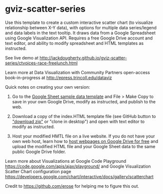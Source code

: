 gviz-scatter-series
===================

Use this template to create a custom interactive scatter chart (to visualize relationship between X-Y data), with options for multiple data series/legend and data labels in the text tooltip. It draws data from a Google Spreadsheet using Google Visualization API. Requires a free Google Drive account and text editor, and ability to modify spreadsheet and HTML templates as instructed.

See live demo at http://jackdougherty.github.io/gviz-scatter-series/ctvoices-race-freelunch.html

Learn more at Data Visualization with Community Partners open-access book-in-progress at http://epress.trincoll.edu/dataviz

Quick notes on creating your own version:

1) Go to the <a href="https://docs.google.com/spreadsheet/ccc?key=0AtmGKybdRLlZdHBvSGxIdEJoc1YxNUxtTThGbU9Qcnc&usp=sharing">Google Sheet sample data template</a> and File > Make Copy to save in your own Google Drive, modify as instructed, and publish to the web.

2) Download a copy of the index.HTML template file (see GitHub button to <a href="https://github.com/JackDougherty/gviz-scatter-series/archive/master.zip">"download zip"</a> or "clone in desktop") and open with text editor to modify as instructed.

3) Host your modified HMTL file on a live website. If you do not have your own web host, learn how to <a href="https://googledrive.com/host/0B716ywBKT84AMXBENXlnYmJISlE/GoogleDriveHosting.html">host webpages on Google Drive for free</a> and upload the modified HTML file and your Google Sheet data to the same public Google Drive folder.

Learn more about Visualizations at Google Code Playground 
https://code.google.com/apis/ajax/playground/
and
Google Visualization Scatter Chart configuration page https://developers.google.com/chart/interactive/docs/gallery/scatterchart

Credit to https://github.com/erose for helping me to figure this out.
